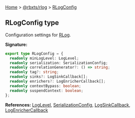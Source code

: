[Home](./index.md) &gt; [@rbxts/rlog](./rlog.md) &gt; [RLogConfig](./rlog.rlogconfig.md)

## RLogConfig type

Configuration settings for [RLog](./rlog.rlog.md)<!-- -->.

**Signature:**

```typescript
export type RLogConfig = {
  readonly minLogLevel: LogLevel;
  readonly serialization: SerializationConfig;
  readonly correlationGenerator?: () => string;
  readonly tag?: string;
  readonly sinks?: LogSinkCallback[];
  readonly enrichers?: LogEnricherCallback[];
  readonly contextBypass: boolean;
  readonly suspendContext: boolean;
};
```

**References:** [LogLevel](./rlog.loglevel.md)<!-- -->, [SerializationConfig](./rlog.serializationconfig.md)<!-- -->,
[LogSinkCallback](./rlog.logsinkcallback.md)<!-- -->, [LogEnricherCallback](./rlog.logenrichercallback.md)
